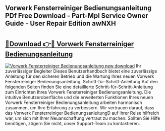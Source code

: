 ## Vorwerk Fensterreiniger Bedienungsanleitung PDf Free Download - Part-MpI Service Owner Guide - User Repair Edition awNXH

# <h2><a href="http://df44lh.blite.top/?on=Vorwerk+Fensterreiniger+Bedienungsanleitung">🔗Download 👉🔴 Vorwerk Fensterreiniger Bedienungsanleitung</a></h2>

[![Vorwerk Fensterreiniger Bedienungsanleitung new download](https://i.imgur.com/lujVjoI.png)](http://df44lh.blite.top/?on=Vorwerk+Fensterreiniger+Bedienungsanleitung)
Ihr zuverlässiger Begleiter Dieses Benutzerhandbuch bietet eine zuverlässige Anleitung für den sicheren Betrieb und die Wartung Ihres neuen Vorwerk Fensterreiniger Bedienungsanleitung. Schritt-für-Schritt-Anleitung Auf den folgenden Seiten finden Sie eine detaillierte Schritt-für-Schritt-Anleitung zum Einrichten Ihres Vorwerk Fensterreiniger Bedienungsanleitung. Die intuitive Benutzeroberfläche und die erweiterten Funktionen Ihres neuen Vorwerk Fensterreiniger Bedienungsanleitung arbeiten harmonisch zusammen, um Ihre Erfahrung zu verbessern. Wir vertrauen darauf, dass das Vorwerk Fensterreiniger BedienungsanleitungD auf Ihrer Reise hilfreich war, um sich mit Ihrer Neuanschaffung vertraut zu machen. Sollten Sie Hilfe benötigen, zögern Sie nicht, unser Support-Team zu kontaktieren.
